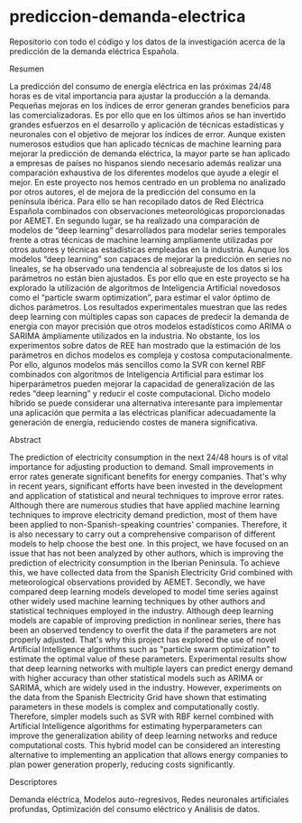# prediccion-demanda-electrica
Repositorio con todo el código y los datos de la investigación acerca de la predicción de la demanda eléctrica Española.

Resumen

La predicción del consumo de energía eléctrica en las próximas 24/48 horas es de vital importancia para ajustar la producción a la demanda. Pequeñas mejoras en los índices de error generan grandes beneficios para las comercializadoras. Es por ello que en los últimos años se han invertido grandes esfuerzos en el desarrollo y aplicación de técnicas estadísticas y neuronales con el objetivo de mejorar los índices de error. Aunque existen numerosos estudios que han aplicado técnicas de machine learning para mejorar la predicción de demanda eléctrica, la mayor parte se han aplicado a empresas de países no hispanos siendo necesario además realizar una comparación exhaustiva de los diferentes modelos que ayude a elegir el mejor.
En este proyecto nos hemos centrado en un problema no analizado por otros autores, el de mejora de la predicción del consumo en la península ibérica. Para ello se han recopilado datos de Red Eléctrica Española combinados con observaciones meteorológicas proporcionadas por AEMET.  En segundo lugar, se ha realizado una comparación de modelos de “deep learning” desarrollados para modelar series temporales frente a otras técnicas de machine learning ampliamente utilizadas por otros autores y técnicas estadísticas empleadas en la industria. Aunque los modelos “deep learning” son capaces de mejorar la predicción en series no lineales, se ha observado una tendencia al sobreajuste de los datos si los parámetros no están bien ajustados. Es por ello que en este proyecto se ha explorado la utilización de algoritmos de Inteligencia Artificial novedosos como el “particle swarm optimization”, para estimar el valor óptimo de dichos parámetros.
Los resultados experimentales muestran que las redes deep learning con múltiples capas son capaces de predecir la demanda de energía con mayor precisión que otros modelos estadísticos como ARIMA o SARIMA ámpliamente utilizados en la industria. No obstante, los los experimentos sobre datos de REE han mostrado que la estimación de los parámetros en dichos modelos es compleja y costosa computacionalmente. Por ello, algunos modelos más sencillos como la SVR con kernel RBF combinados con algoritmos de Inteligencia Artificial para estimar los hiperparámetros pueden mejorar la capacidad de generalización de las redes “deep learning” y reducir el coste computacional. Dicho modelo híbrido se puede considerar una alternativa interesante para implementar una aplicación que permita a las eléctricas planificar adecuadamente la generación de energía, reduciendo costes de manera significativa.

Abstract

The prediction of electricity consumption in the next 24/48 hours is of vital importance for adjusting production to demand. Small improvements in error rates generate significant benefits for energy companies. That's why in recent years, significant efforts have been invested in the development and application of statistical and neural techniques to improve error rates. Although there are numerous studies that have applied machine learning techniques to improve electricity demand prediction, most of them have been applied to non-Spanish-speaking countries' companies. Therefore, it is also necessary to carry out a comprehensive comparison of different models to help choose the best one.
In this project, we have focused on an issue that has not been analyzed by other authors, which is improving the prediction of electricity consumption in the Iberian Peninsula. To achieve this, we have collected data from the Spanish Electricity Grid combined with meteorological observations provided by AEMET. Secondly, we have compared deep learning models developed to model time series against other widely used machine learning techniques by other authors and statistical techniques employed in the industry. Although deep learning models are capable of improving prediction in nonlinear series, there has been an observed tendency to overfit the data if the parameters are not properly adjusted. That's why this project has explored the use of novel Artificial Intelligence algorithms such as "particle swarm optimization" to estimate the optimal value of these parameters.
Experimental results show that deep learning networks with multiple layers can predict energy demand with higher accuracy than other statistical models such as ARIMA or SARIMA, which are widely used in the industry. However, experiments on the data from the Spanish Electricity Grid have shown that estimating parameters in these models is complex and computationally costly. Therefore, simpler models such as SVR with RBF kernel combined with Artificial Intelligence algorithms for estimating hyperparameters can improve the generalization ability of deep learning networks and reduce computational costs. This hybrid model can be considered an interesting alternative to implementing an application that allows energy companies to plan power generation properly, reducing costs significantly.

Descriptores

Demanda eléctrica, Modelos auto-regresivos, Redes neuronales artificiales profundas, Optimización del consumo eléctrico y Análisis de datos.
